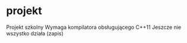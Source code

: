 # projekt
Projekt szkolny
Wymaga kompilatora obsługującego C++11
Jeszcze nie wszystko działa (zapis)
